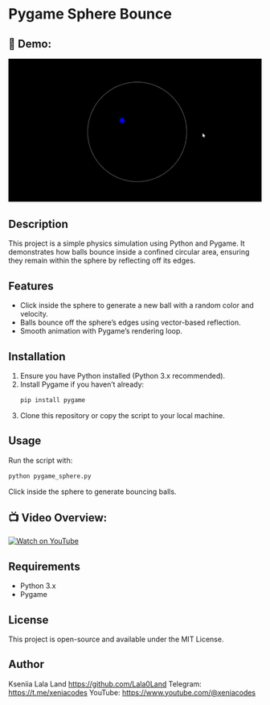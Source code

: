 # Pygame Sphere Bounce

## 📸 Demo:
![Contract Demo](assets/balls1.gif)

## Description
This project is a simple physics simulation using Python and Pygame. It demonstrates how balls bounce inside a confined circular area, ensuring they remain within the sphere by reflecting off its edges.

## Features
- Click inside the sphere to generate a new ball with a random color and velocity.
- Balls bounce off the sphere’s edges using vector-based reflection.
- Smooth animation with Pygame’s rendering loop.

## Installation
1. Ensure you have Python installed (Python 3.x recommended).
2. Install Pygame if you haven’t already:
   ```sh
   pip install pygame
   ```
3. Clone this repository or copy the script to your local machine.

## Usage
Run the script with:
```sh
python pygame_sphere.py
```
Click inside the sphere to generate bouncing balls.

## 📺 Video Overview:
[![Watch on YouTube](https://img.youtube.com/vi/unj-OtCaTes/maxresdefault.jpg)](https://www.youtube.com/shorts/unj-OtCaTes)



## Requirements
- Python 3.x
- Pygame

## License
This project is open-source and available under the MIT License.

## Author
Kseniia Lala Land https://github.com/Lala0Land
Telegram: https://t.me/xeniacodes
YouTube: https://www.youtube.com/@xeniacodes

